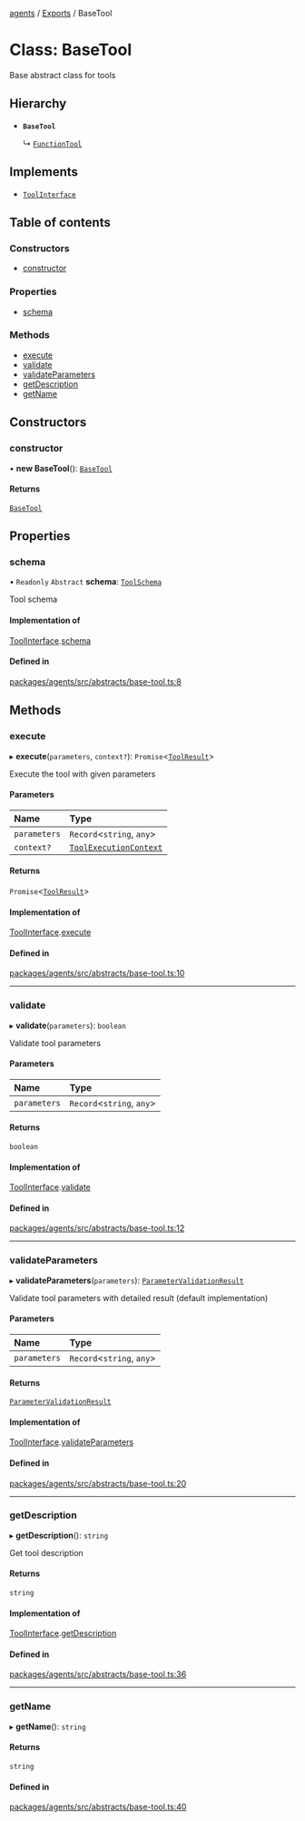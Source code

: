 <!-- 
 ⚠️  AUTO-GENERATED FILE - DO NOT EDIT MANUALLY
 This file is automatically generated by scripts/docs-generator.js
 To make changes, edit the source TypeScript files or update the generator script
-->

[agents](../../) / [Exports](../modules) / BaseTool

# Class: BaseTool

Base abstract class for tools

## Hierarchy

- **`BaseTool`**

  ↳ [`FunctionTool`](FunctionTool)

## Implements

- [`ToolInterface`](../interfaces/ToolInterface)

## Table of contents

### Constructors

- [constructor](BaseTool#constructor)

### Properties

- [schema](BaseTool#schema)

### Methods

- [execute](BaseTool#execute)
- [validate](BaseTool#validate)
- [validateParameters](BaseTool#validateparameters)
- [getDescription](BaseTool#getdescription)
- [getName](BaseTool#getname)

## Constructors

### constructor

• **new BaseTool**(): [`BaseTool`](BaseTool)

#### Returns

[`BaseTool`](BaseTool)

## Properties

### schema

• `Readonly` `Abstract` **schema**: [`ToolSchema`](../interfaces/ToolSchema)

Tool schema

#### Implementation of

[ToolInterface](../interfaces/ToolInterface).[schema](../interfaces/ToolInterface#schema)

#### Defined in

[packages/agents/src/abstracts/base-tool.ts:8](https://github.com/woojubb/robota/blob/411e4a15f65b96ceeb9a966ecfd26b5a6b3b568b/packages/agents/src/abstracts/base-tool.ts#L8)

## Methods

### execute

▸ **execute**(`parameters`, `context?`): `Promise`\<[`ToolResult`](../interfaces/ToolResult)\>

Execute the tool with given parameters

#### Parameters

| Name | Type |
| :------ | :------ |
| `parameters` | `Record`\<`string`, `any`\> |
| `context?` | [`ToolExecutionContext`](../interfaces/ToolExecutionContext) |

#### Returns

`Promise`\<[`ToolResult`](../interfaces/ToolResult)\>

#### Implementation of

[ToolInterface](../interfaces/ToolInterface).[execute](../interfaces/ToolInterface#execute)

#### Defined in

[packages/agents/src/abstracts/base-tool.ts:10](https://github.com/woojubb/robota/blob/411e4a15f65b96ceeb9a966ecfd26b5a6b3b568b/packages/agents/src/abstracts/base-tool.ts#L10)

___

### validate

▸ **validate**(`parameters`): `boolean`

Validate tool parameters

#### Parameters

| Name | Type |
| :------ | :------ |
| `parameters` | `Record`\<`string`, `any`\> |

#### Returns

`boolean`

#### Implementation of

[ToolInterface](../interfaces/ToolInterface).[validate](../interfaces/ToolInterface#validate)

#### Defined in

[packages/agents/src/abstracts/base-tool.ts:12](https://github.com/woojubb/robota/blob/411e4a15f65b96ceeb9a966ecfd26b5a6b3b568b/packages/agents/src/abstracts/base-tool.ts#L12)

___

### validateParameters

▸ **validateParameters**(`parameters`): [`ParameterValidationResult`](../interfaces/ParameterValidationResult)

Validate tool parameters with detailed result (default implementation)

#### Parameters

| Name | Type |
| :------ | :------ |
| `parameters` | `Record`\<`string`, `any`\> |

#### Returns

[`ParameterValidationResult`](../interfaces/ParameterValidationResult)

#### Implementation of

[ToolInterface](../interfaces/ToolInterface).[validateParameters](../interfaces/ToolInterface#validateparameters)

#### Defined in

[packages/agents/src/abstracts/base-tool.ts:20](https://github.com/woojubb/robota/blob/411e4a15f65b96ceeb9a966ecfd26b5a6b3b568b/packages/agents/src/abstracts/base-tool.ts#L20)

___

### getDescription

▸ **getDescription**(): `string`

Get tool description

#### Returns

`string`

#### Implementation of

[ToolInterface](../interfaces/ToolInterface).[getDescription](../interfaces/ToolInterface#getdescription)

#### Defined in

[packages/agents/src/abstracts/base-tool.ts:36](https://github.com/woojubb/robota/blob/411e4a15f65b96ceeb9a966ecfd26b5a6b3b568b/packages/agents/src/abstracts/base-tool.ts#L36)

___

### getName

▸ **getName**(): `string`

#### Returns

`string`

#### Defined in

[packages/agents/src/abstracts/base-tool.ts:40](https://github.com/woojubb/robota/blob/411e4a15f65b96ceeb9a966ecfd26b5a6b3b568b/packages/agents/src/abstracts/base-tool.ts#L40)
